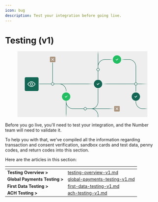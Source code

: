 ```yaml
---
icon: bug
description: Test your integration before going live.
---
```


# Testing (v1)

<figure><img src="../../.gitbook/assets/Testing_B.png" alt=""><figcaption></figcaption></figure>

Before you go live, you'll need to test your integration, and the Number team will need to validate it.&#x20;

To help you with that, we've compiled all the information regarding transaction and consent verification, sandbox cards and test data, penny codes, and return codes into this section.

Here are the articles in this section:

<table data-card-size="large" data-view="cards"><thead><tr><th></th><th data-hidden data-card-target data-type="content-ref"></th></tr></thead><tbody><tr><td><strong>Testing Overview ></strong></td><td><a href="testing-overview-v1.md">testing-overview-v1.md</a></td></tr><tr><td><strong>Global Payments Testing ></strong></td><td><a href="global-payments-testing-v1.md">global-payments-testing-v1.md</a></td></tr><tr><td><strong>First Data Testing ></strong></td><td><a href="first-data-testing-v1.md">first-data-testing-v1.md</a></td></tr><tr><td><strong>ACH Testing ></strong></td><td><a href="ach-testing-v1.md">ach-testing-v1.md</a></td></tr></tbody></table>



